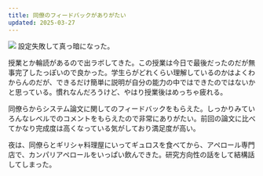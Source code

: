 ```yaml
---
title: 同僚のフィードバックがありがたい
updated: 2025-03-27
---
```

![](https://i.imgur.com/kGIigEW.jpeg)
設定失敗して真っ暗になった。

授業とか輪読があるので出ラボしてきた。この授業は今日で最後だったのだが無事完了したっぽいので良かった。学生らがどれくらい理解しているのかはよくわからんのだが、できるだけ簡単に説明が自分の能力の中ではできたのではないかと思っている。慣れなんだろうけど、やはり授業後はめっちゃ疲れる。

同僚らからシステム論文に関してのフィードバックをもらえた。しっかりみていろんなレベルでのコメントをもらえたので非常にありがたい。前回の論文に比べてかなり完成度は高くなっている気がしており満足度が高い。

夜は、同僚らとギリシャ料理屋にいってギュロスを食べてから、アペロール専門店で、カンパリアペロールをいっぱい飲んできた。研究方向性の話をして結構話してしまった。